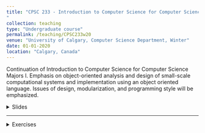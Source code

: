 ```yaml
---
title: "CPSC 233 - Introduction to Computer Science for Computer Science Majors II - Winter 2020
"
collection: teaching
type: "Undergraduate course"
permalink: /teaching/CPSC233w20
venue: "University of Calgary, Computer Science Department, Winter"
date: 01-01-2020
location: "Calgary, Canada"
---
```


Continuation of Introduction to Computer Science for Computer Science Majors I. Emphasis on object-oriented analysis and design of small-scale computational systems and implementation using an object oriented language. Issues of design, modularization, and programming style will be emphasized.


<details>
<summary>Slides</summary>
<br>
<ul>
{% assign materials = site.static_files | where: "course", CPSC233W20 %}
{% for material in materials %}
{% if material.path contains "CPSC233W20/slides"%}
  <li><a href="{{ material.path }}">{{material.name}}</a></li>
{% endif %}
{% endfor %}
</ul>
</details>

----
<details>
<summary>Exercises</summary>
<br>
<ul>
{% assign materials = site.static_files | where: "course", CPSC233W20 %}
{% for material in materials %}
{% if material.path contains "CPSC233W20/exercises"%}
  <li><a href="{{ material.path }}">{{material.name}}</a></li>
{% endif %}
{% endfor %}
</ul>
</details>
